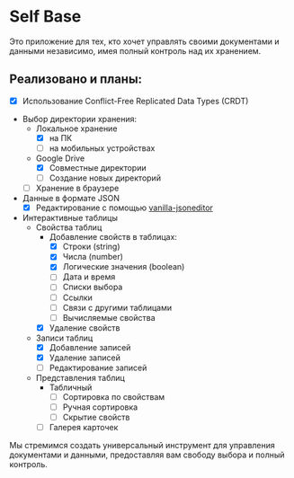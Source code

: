 # Self Base

Это приложение для тех, кто хочет управлять своими документами и данными независимо, имея полный контроль над их хранением.

## Реализовано и планы:

- [x] Использование Conflict-Free Replicated Data Types (CRDT)
- Выбор директории хранения:
  - Локальное хранение
    - [x] на ПК
    - [ ] на мобильных устройствах
  - Google Drive
    - [x] Совместные директории
    - [ ] Создание новых директорий
  - [ ] Хранение в браузере
- Данные в формате JSON
  - [x] Редактирование с помощью [vanilla-jsoneditor](https://github.com/josdejong/svelte-jsoneditor)
- Интерактивные таблицы
  - Свойства таблиц
    - Добавление свойств в таблицах:
      - [x] Строки (string)
      - [x] Числа (number)
      - [x] Логические значения (boolean)
      - [ ] Дата и время
      - [ ] Списки выбора
      - [ ] Ссылки
      - [ ] Связи с другими таблицами
      - [ ] Вычисляемые свойства
    - [x] Удаление свойств
  - Записи таблиц
    - [x] Добавление записей
    - [x] Удаление записей
    - [ ] Редактирование записей
  - Представления таблиц
    - Табличный
      - [ ] Сортировка по свойствам
      - [ ] Ручная сортировка
      - [ ] Скрытие свойств
    - [ ] Галерея карточек

Мы стремимся создать универсальный инструмент для управления документами и данными, предоставляя вам свободу выбора и полный контроль.
